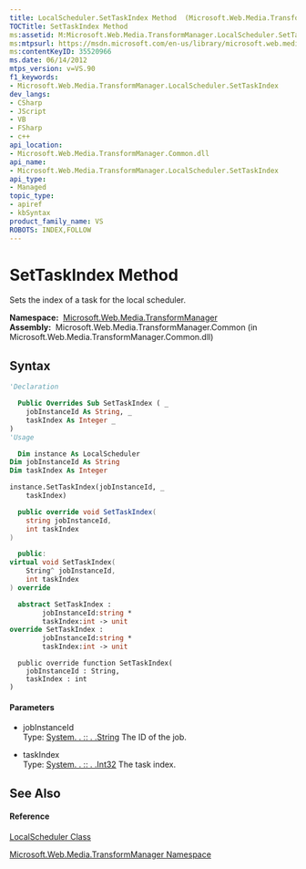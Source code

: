 ```yaml
---
title: LocalScheduler.SetTaskIndex Method  (Microsoft.Web.Media.TransformManager)
TOCTitle: SetTaskIndex Method
ms:assetid: M:Microsoft.Web.Media.TransformManager.LocalScheduler.SetTaskIndex(System.String,System.Int32)
ms:mtpsurl: https://msdn.microsoft.com/en-us/library/microsoft.web.media.transformmanager.localscheduler.settaskindex(v=VS.90)
ms:contentKeyID: 35520966
ms.date: 06/14/2012
mtps_version: v=VS.90
f1_keywords:
- Microsoft.Web.Media.TransformManager.LocalScheduler.SetTaskIndex
dev_langs:
- CSharp
- JScript
- VB
- FSharp
- c++
api_location:
- Microsoft.Web.Media.TransformManager.Common.dll
api_name:
- Microsoft.Web.Media.TransformManager.LocalScheduler.SetTaskIndex
api_type:
- Managed
topic_type:
- apiref
- kbSyntax
product_family_name: VS
ROBOTS: INDEX,FOLLOW
---
```


# SetTaskIndex Method

Sets the index of a task for the local scheduler.

**Namespace:**  [Microsoft.Web.Media.TransformManager](microsoft-web-media-transformmanager-namespace.md)  
**Assembly:**  Microsoft.Web.Media.TransformManager.Common (in Microsoft.Web.Media.TransformManager.Common.dll)

## Syntax

``` vb
'Declaration

  Public Overrides Sub SetTaskIndex ( _
    jobInstanceId As String, _
    taskIndex As Integer _
)
'Usage

  Dim instance As LocalScheduler
Dim jobInstanceId As String
Dim taskIndex As Integer

instance.SetTaskIndex(jobInstanceId, _
    taskIndex)
```

``` csharp
  public override void SetTaskIndex(
    string jobInstanceId,
    int taskIndex
)
```

``` c++
  public:
virtual void SetTaskIndex(
    String^ jobInstanceId, 
    int taskIndex
) override
```

``` fsharp
  abstract SetTaskIndex : 
        jobInstanceId:string * 
        taskIndex:int -> unit 
override SetTaskIndex : 
        jobInstanceId:string * 
        taskIndex:int -> unit 
```

``` jscript
  public override function SetTaskIndex(
    jobInstanceId : String, 
    taskIndex : int
)
```

#### Parameters

  - jobInstanceId  
    Type: [System. . :: . .String](https://msdn.microsoft.com/en-us/library/s1wwdcbf\(v=vs.90\))  
    The ID of the job.  

<!-- end list -->

  - taskIndex  
    Type: [System. . :: . .Int32](https://msdn.microsoft.com/en-us/library/td2s409d\(v=vs.90\))  
    The task index.  

## See Also

#### Reference

[LocalScheduler Class](localscheduler-class-microsoft-web-media-transformmanager.md)

[Microsoft.Web.Media.TransformManager Namespace](microsoft-web-media-transformmanager-namespace.md)

